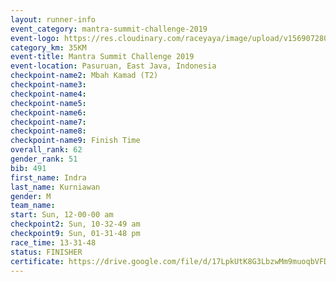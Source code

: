 ```yaml
---
layout: runner-info 
event_category: mantra-summit-challenge-2019 
event-logo: https://res.cloudinary.com/raceyaya/image/upload/v1569072809/logo/mantra-image_segrbx.jpg
category_km: 35KM 
event-title: Mantra Summit Challenge 2019 
event-location: Pasuruan, East Java, Indonesia 
checkpoint-name2: Mbah Kamad (T2) 
checkpoint-name3: 
checkpoint-name4: 
checkpoint-name5: 
checkpoint-name6: 
checkpoint-name7: 
checkpoint-name8: 
checkpoint-name9: Finish Time
overall_rank: 62
gender_rank: 51
bib: 491
first_name: Indra
last_name: Kurniawan
gender: M
team_name: 
start: Sun, 12-00-00 am
checkpoint2: Sun, 10-32-49 am
checkpoint9: Sun, 01-31-48 pm
race_time: 13-31-48
status: FINISHER
certificate: https://drive.google.com/file/d/17LpkUtK8G3LbzwMm9muoqbVFDPNSAbsG/view?usp=sharing
---
```

